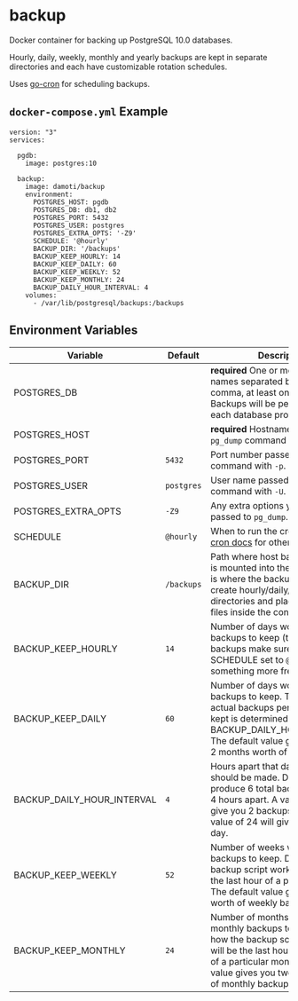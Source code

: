 # backup

Docker container for backing up PostgreSQL 10.0 databases.

Hourly, daily, weekly, monthly and yearly backups are kept in separate directories and each have customizable rotation schedules.

Uses [go-cron](https://github.com/odise/go-cron) for scheduling backups.

## `docker-compose.yml` Example

```
version: "3"
services:

  pgdb:
    image: postgres:10

  backup:
    image: damoti/backup
    environment:
      POSTGRES_HOST: pgdb
      POSTGRES_DB: db1, db2
      POSTGRES_PORT: 5432
      POSTGRES_USER: postgres
      POSTGRES_EXTRA_OPTS: '-Z9'
      SCHEDULE: '@hourly'
      BACKUP_DIR: '/backups'
      BACKUP_KEEP_HOURLY: 14
      BACKUP_KEEP_DAILY: 60
      BACKUP_KEEP_WEEKLY: 52
      BACKUP_KEEP_MONTHLY: 24
      BACKUP_DAILY_HOUR_INTERVAL: 4
    volumes:
      - /var/lib/postgresql/backups:/backups
```

## Environment Variables

Variable     | Default    | Description
-------------|------------|------------
POSTGRES_DB  |            | **required** One or more database names separated by space or comma, at least one is required. Backups will be performed for each database provided.
POSTGRES_HOST|            | **required** Hostname passed to `pg_dump` command with `-h`.
POSTGRES_PORT| `5432`     | Port number passed to `pg_dump` command with `-p`.
POSTGRES_USER| `postgres` | User name passed to `pg_dump` command with `-U`.
POSTGRES_EXTRA_OPTS| `-Z9`| Any extra options you want passed to `pg_dump`.
SCHEDULE     | `@hourly`  | When to run the cron job, see [go cron docs](http://godoc.org/github.com/robfig/cron#hdr-Predefined_schedules) for other options.
BACKUP_DIR   | `/backups` | Path where host backup directory is mounted into the container. This is where the backup script will create hourly/daily/weekly/yearly directories and place the dump files inside the container.
BACKUP_KEEP_HOURLY| `14`  | Number of days worth of hourly backups to keep (to get hourly backups make sure you have SCHEDULE set to `@hourly` or something more frequent).
BACKUP_KEEP_DAILY| `60`   | Number of days worth of daily backups to keep. The number of actual backups per day that are kept is determined by BACKUP_DAILY_HOUR_INTERVAL. The default value gives you about 2 months worth of daily backups.
BACKUP_DAILY_HOUR_INTERVAL|`4`| Hours apart that daily backups should be made. Default value will produce 6 total backups per day, 4 hours apart. A value of 12 will give you 2 backups per day, a value of 24 will give 1 backup per day.
BACKUP_KEEP_WEEKLY| `52`  | Number of weeks worth of weekly backups to keep. Due to how the backup script works this will be the last hour of a particular week. The default value gives you a year worth of weekly backups.
BACKUP_KEEP_MONTHLY| `24` | Number of months worth of monthly backups to keep. Due to how the backup script works this will be the last hour of the last day of a particular month. The default value gives you two years worth of monthly backups.
